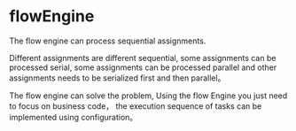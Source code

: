 # flowEngine
The flow engine can process sequential assignments.

Different assignments are different sequential, some assignments can be processed serial, some assignments can be processed parallel and other assignments needs to be serialized first and then parallel。

The flow engine can solve the problem, Using the flow Engine you just need to focus on business code， the execution sequence of tasks can be implemented using configuration。
